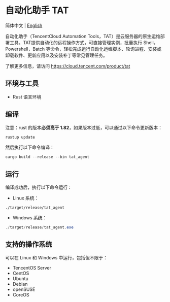 # 自动化助手 TAT

简体中文 | [English](./README.md)

自动化助手（TencentCloud Automation Tools，TAT）是云服务器的原生运维部署工具。TAT提供自动化的远程操作方式，可直接管理实例，批量执行 Shell，Powershell，Batch 等命令，轻松完成运行自动化运维脚本、轮询进程、安装或卸载软件、更新应用以及安装补丁等常见管理任务。

了解更多信息，请访问 <https://cloud.tencent.com/product/tat>

## 环境与工具

- Rust 语言环境

## 编译

注意：rust 的版本**必须高于 1.82**，如果版本过低，可以通过以下命令更新版本：

```powershell
rustup update
```

然后执行以下命令编译：

```powershell
cargo build --release --bin tat_agent
```

## 运行

编译成功后，执行以下命令运行：

- Linux 系统：

```shell
./target/release/tat_agent
```

- Windows 系统：

```powershell
./target/release/tat_agent.exe
```

## 支持的操作系统

可以在 Linux 和 Windows 中运行，包括但不限于：

- TencentOS Server
- CentOS
- Ubuntu
- Debian
- openSUSE
- CoreOS
